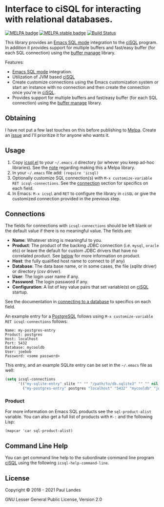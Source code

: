 # Interface to ciSQL for interacting with relational databases.

[![MELPA badge][melpa-badge]][melpa-link]
[![MELPA stable badge][melpa-stable-badge]][melpa-stable-link]
[![Build Status][build-badge]][build-link]


This library provides an [Emacs SQL mode] integration to the [ciSQL] program.
In addition it provides support for multiple buffers and fast/easy buffer (for
each SQL connection) using the [buffer manage] library.

Features:

* [Emacs SQL mode] integration.
* Utilization of JVM based [ciSQL]
* Create customize connections using the Emacs customization system or start an
  instance with no connection and then create the connection once you're in
  [ciSQL].
* Provides support for multiple buffers and fast/easy buffer (for each SQL
  connection) using the [buffer manage] library.


## Obtaining

I have not put a few last touches on this before publishing
to [Melpa](https://melpa.org/).  Create
an [issue](https://github.com/plandes/icsql/issues/new) and I'll prioritize it
for anyone who wants it.


## Usage

1. Copy [icsql.el](icsql.el) to your `~/.emacs.d` directory (or whever you keep
   ad-hoc libraries).  See the [note](#obtaining) regarding making this a Melpa
   library.
2. In your `~/.emacs` file add: `(require 'icsql)`
3. Optionally customize SQL connection(s) with `M-x customize-variable RET
   icsql-connections`.  See the [connection](#connections) section for
   specifics on each field.
4. In Emacs: `M-x icsql` and `RET` to configure the library in `ciSQL` or give
   the customized connection provided in the previous step.


## Connections

The fields for connections with `icsql-connections` should be left blank or the
default value if there is no meaningful value.  The fields are:

* **Name**: Whatever string is meaningful to you.
* **Product**: The product of the backing JDBC connection (i.e. `mysql`,
  `oracle` etc) or leave the default for custom JDBC drivers that have no
  correlated product.  See [below](#product) for more information on product.
* **Host**: the fully qualified host name to connect to (if any)
* **Database**: The data base name, or in some cases, the file (*sqlite*
  driver) or directory (*csv* driver).
* **User**: The login user name if any.
* **Password**: The login password if any.
* **Configuration**: A list of key value pairs that set variable(s) on [ciSQL] startup.

See the documentation in [connecting to a database] to specifics on each field.

An example entry for a [PostgreSQL] follows using
`M-x customize-variable RET icsql-connections` follows:
```bluespec
Name: my-postgres-entry
Product: postgres
Host: localhost
Port: 5432
Database: mycooldb
User: joebob
Password: <some password>
```

This entry, and an example SQLite entry can be set in the `~/.emacs` file as
well:
```lisp
(setq icsql-connections
      '(("my-sqlite-entry" slite "" "" "/path/to/db.sqlite3" "" "" nil)
        ("my-postgres-entry" postgres "localhost" "5432" "mycooldb" "joebob" "some password" nil)))
```


### Product

For more information on Emacs SQL products see the `sql-product-alist`
variable.  You can also get a full list of products with `M-:` and the following Lisp:
```emacs-lisp
(mapcar 'car sql-product-alist)
```


## Command Line Help

You can get command line help to the subordinate command line program [ciSQL]
using the following `icsql-help-command-line`.


## License

Copyright © 2018 - 2021 Paul Landes

GNU Lesser General Public License, Version 2.0


<!-- links -->

[melpa-link]: https://melpa.org/#/icsql
[melpa-stable-link]: https://stable.melpa.org/#/icsql
[melpa-badge]: https://melpa.org/packages/icsql-badge.svg
[melpa-stable-badge]: https://stable.melpa.org/packages/icsql-badge.svg
[build-badge]: https://github.com/plandes/icsql/workflows/CI/badge.svg
[build-link]: https://github.com/plandes/icsql/actions

[Emacs SQL mode]: https://www.emacswiki.org/emacs/SqlMode
[ciSQL]: https://github.com/plandes/cisql
[buffer manage]: https://github.com/plandes/buffer-manage
[connecting to a database]: https://github.com/plandes/cisql#connecting-to-a-database
[PostgreSQL]: https://www.postgresql.org
